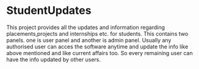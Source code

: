 # StudentUpdates
This project provides all the updates and information regarding placements,projects and internships etc. for students.
This contains two panels. one is user panel and another is admin panel. Usually any authorised user can acces the software anytime and
update the info like above mentioned and like current affairs too. So every remaining user can have the info updated by other users.
